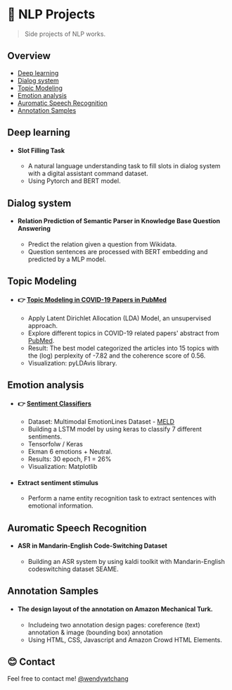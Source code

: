 # :runner: NLP Projects
> Side projects of NLP works.  

## Overview
* [Deep learning](#deep-learning)
* [Dialog system](#dialog-system)
* [Topic Modeling](#topic-modeling)
* [Emotion analysis](#emotion-analysis)
* [Auromatic Speech Recognition](#auromatic-speech-recognition)
* [Annotation Samples](#annotation-samples)

## Deep learning
* #### Slot Filling Task
  * A natural language understanding task to fill slots in dialog system with a digital assistant command dataset. 
  * Using Pytorch and BERT model.

## Dialog system
* #### Relation Prediction of Semantic Parser in Knowledge Base Question Answering
  * Predict the relation given a question from Wikidata. 
  * Question sentences are processed with BERT embedding and predicted by a MLP model.


## Topic Modeling
* #### :point_right: [Topic Modeling in COVID-19 Papers in PubMed](./topic_modeling/LDA_Covid19.ipynb)
  * Apply Latent Dirichlet Allocation (LDA) Model, an unsupervised approach. 
  * Explore different topics in COVID-19 related papers' abstract from [PubMed](https://pubmed.ncbi.nlm.nih.gov/).
  * Result: The best model categorized the articles into 15 topics with the (log) perplexity of -7.82 and the coherence score of 0.56. 
  * Visualization: pyLDAvis library.

## Emotion analysis
* #### :point_right: [Sentiment Classifiers](./emotion_analysis/Sentiment_Classifier.ipynb) 
  * Dataset: Multimodal EmotionLines Dataset - [MELD](https://affective-meld.github.io/) 
  * Building a LSTM model by using keras to classify 7 different sentiments. 
  * Tensorfolw / Keras
  * Ekman 6 emotions + Neutral.
  * Results: 30 epoch, F1 = 26%
  * Visualization: Matplotlib
* #### Extract sentiment stimulus
  * Perform a name entity recognition task to extract sentences with emotional information.

## Auromatic Speech Recognition
* #### ASR in Mandarin-English Code-Switching Dataset
  * Building an ASR system by using kaldi toolkit with Mandarin-English codeswitching dataset SEAME.

## Annotation Samples
* #### The design layout of the annotation on Amazon Mechanical Turk.
  * Includeing two annotation design pages: coreference (text) annotation & image (bounding box) annotation 
  * Using HTML, CSS, Javascript and Amazon Crowd HTML Elements.

## :blush: Contact
Feel free to contact me! [@wendywtchang](<mailto:wentseng.chang@gmail.com>) 
